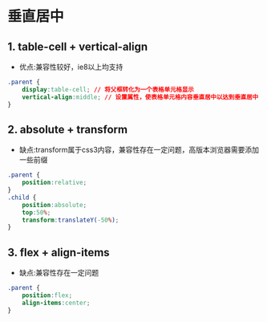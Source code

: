 # 垂直居中
## 1. table-cell + vertical-align
- 优点:兼容性较好，ie8以上均支持
```css
.parent {
    display:table-cell; // 将父框转化为一个表格单元格显示
    vertical-align:middle; // 设置属性，使表格单元格内容垂直居中以达到垂直居中
}
```

## 2. absolute + transform
- 缺点:transform属于css3内容，兼容性存在一定问题，高版本浏览器需要添加一些前缀
```css
.parent {
    position:relative;
}
.child {
    position:absolute;
    top:50%;
    transform:translateY(-50%);
}
```

## 3. flex + align-items
- 缺点:兼容性存在一定问题
```css
.parent {
    position:flex;
    align-items:center;
}
```
